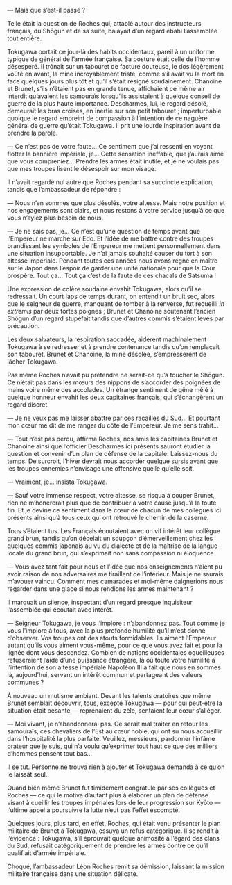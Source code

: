 — Mais que s’est-il passé ?

Telle était la question de Roches qui, attablé autour des instructeurs
français, du Shōgun et de sa suite, balayait d’un regard ébahi l’assemblée
tout entière.

Tokugawa portait ce jour-là des habits occidentaux, pareil à un uniforme
typique de général de l’armée française. Sa posture était celle de l’homme
désespéré. Il trônait sur un tabouret de facture douteuse, le dos légèrement
voûté en avant, la mine incroyablement triste, comme s’il avait vu la mort en
face quelques jours plus tôt et qu’il s’était résigné soudainement. Chanoine
et Brunet, s’ils n’étaient pas en grande tenue, affichaient ce même air
interdit qu’avaient les samouraïs lorsqu’ils assistaient à quelque conseil de
guerre de la plus haute importance. Descharmes, lui, le regard désolé,
demeurait les bras croisés, en inertie sur son petit tabouret ; imperturbable
quoique le regard empreint de compassion à l’intention de ce naguère général
de guerre qu’était Tokugawa. Il prit une lourde inspiration avant de prendre
la parole.

— Ce n’est pas de votre faute… Ce sentiment que j’ai ressenti en voyant flotter
la bannière impériale, je… Cette sensation ineffable, que j’aurais aimé que
vous compreniez… Prendre les armes était inutile, et je ne voulais pas que mes
troupes lisent le désespoir sur mon visage.

Il n’avait regardé nul autre que Roches pendant sa succincte explication,
tandis que l’ambassadeur de répondre :

— Nous n’en sommes que plus désolés, votre altesse. Mais notre position et nos
engagements sont clairs, et nous restons à votre service jusqu’à ce que vous
n’ayiez plus besoin de nous.

— Je ne sais pas, je… Ce n’est qu’une question de temps avant que l’Empereur ne
marche sur Edo. Et l’idée de me battre contre des troupes brandissant les
symboles de l’Empereur me mettent personnellement dans une situation
insupportable. Je n’ai jamais souhaité causer du tort à son altesse impériale.
Pendant toutes ces années nous avons régné en maître sur le Japon dans l’espoir
de garder une unité nationale pour que la Cour prospère. Tout ça… Tout ça c’est
de la faute de ces chacals de Satsuma !

Une expression de colère soudaine envahit Tokugawa, alors qu’il se redressait.
Un court laps de temps durant, on entendit un bruit sec, alors que le seigneur
de guerre, manquant de tomber à la renverse, fut recueilli *in extremis* par
deux fortes poignes ; Brunet et Chanoine soutenant l’ancien Shōgun d’un
regard stupéfait tandis que d’autres commis s’étaient levés par précaution.

Les deux salvateurs, la respiration saccadée, aidèrent machinalement Tokugawa
à se redresser et à prendre contenance tandis qu’on remplaçait son tabouret.
Brunet et Chanoine, la mine désolée, s’empressèrent de lâcher Tokugawa.

Pas même Roches n’avait pu prétendre ne serait-ce qu’à toucher le Shōgun. Ce
n’était pas dans les mœurs des nippons de s’accorder des poignées de mains
voire même des accolades. Un étrange sentiment de gêne mêlé à quelque honneur
envahit les deux capitaines français, qui s’échangèrent un regard discret.

— Je ne veux pas me laisser abattre par ces racailles du Sud… Et pourtant mon
cœur me dit de me ranger du côté de l’Empereur. Je me sens trahit…

— Tout n’est pas perdu, affirma Roches, nos amis les capitaines Brunet et
Chanoine ainsi que l’officier Descharmes ici présents sauront étudier la
question et convenir d’un plan de défense de la capitale. Laissez-nous du
temps. De surcroit, l’hiver devrait nous accorder quelque sursis avant que les
troupes ennemies n’envisage une offensive quelle qu’elle soit.

— Vraiment, je… insista Tokugawa.

— Sauf votre immense respect, votre altesse, se risqua à couper Brunet, rien
ne m’honererait plus que de contribuer à votre cause jusqu’à la toute fin. Et
je devine ce sentiment dans le cœur de chacun de mes collègues ici présents
ainsi qu’à tous ceux qui ont retrouvé le chemin de la caserne.

Tous s’étaient tus. Les Français écoutaient avec un vif intérêt leur collègue
grand brun, tandis qu’on décelait un soupçon d’émerveillement chez les quelques
commis japonais au vu du dialecte et de la maîtrise de la langue locale du
grand brun, qui s’exprimait non sans compassion ni éloquence.

— Vous avez tant fait pour nous et l’idée que nos enseignements n’aient pu
avoir raison de nos adversaires me tiraillent de l’intérieur. Mais je ne
saurais m’avouer vaincu. Comment mes camarades et moi-même daignerions nous
regarder dans une glace si nous rendions les armes maintenant ?

Il marquait un silence, inspectant d’un regard presque inquisiteur l’assemblée
qui écoutait avec intérêt.

— Seigneur Tokugawa, je vous l’implore : n’abandonnez pas. Tout comme je vous
l’implore à tous, avec la plus profonde humilité qu’il m’est donné d’observer.
Vos troupes ont des atouts formidables. Ils aiment l’Empereur autant qu’ils
vous aiment vous-même, pour ce que vous avez fait et pour la lignée dont vous
descendez. Combien de nations occidentales ogueilleuses refuseraient l’aide
d’une puissance étrangère, là où toute votre humilité à l’intention de son
altesse impériale Napoléon III a fait que nous en sommes là, aujourd’hui,
servant un intérêt commun et partageant des valeurs communes ?

À nouveau un mutisme ambiant. Devant les talents oratoires que même Brunet
semblait découvrir, tous, excepté Tokugawa — pour qui peut-être la situation
était pesante — reprenaient du zèle, sentaient leur cœur s’alléger.

— Moi vivant, je n’abandonnerai pas. Ce serait mal traiter en retour les
samouraïs, ces chevaliers de l’Est au cœur noble, qui ont su nous accueillir
dans l’hospitalité la plus parfaite. Veuillez, messieurs, pardonner l’infâme
orateur que je suis, qui n’a voulu qu’exprimer tout haut ce que des milliers
d’hommes pensent tout bas…

Il se tut. Personne ne trouva rien à ajouter et Tokugawa demanda à ce qu’on
le laissât seul.

Quand bien même Brunet fut timidement congratulé par ses collègues et Roches —
ce qui le motiva d’autant plus à élaborer un plan de défense visant à cueillir
les troupes impériales lors de leur progression sur Kyōto — l’ultime appel à
poursuivre la lutte n’eut pas l’effet escompté.

Quelques jours, plus tard, en effet, Roches, qui était venu présenter le plan
militaire de Brunet à Tokugawa, essuya un refus catégorique. Il se rendit à
l’évidence : Tokugawa, s’il éprouvait quelque animosité à l’égard des clans du
Sud, refusait catégoriquement de prendre les armes contre ce qu’il qualifiait
d’armée impériale.

Choqué, l’ambassadeur Léon Roches remit sa démission, laissant la mission
militaire française dans une situation délicate.
